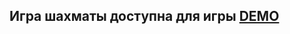 <h2>Игра шахматы доступна для игры <a href="https://onesuch.github.io/chess-react18/">DEMO</a></h2>
